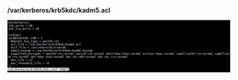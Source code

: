 **/var/kerberos/krb5kdc/kadm5.acl**  
  
![kadm5](https://github.com/AlanEsquivel42/SEBC/blob/master/security/labs/kdc.PNG)
  
